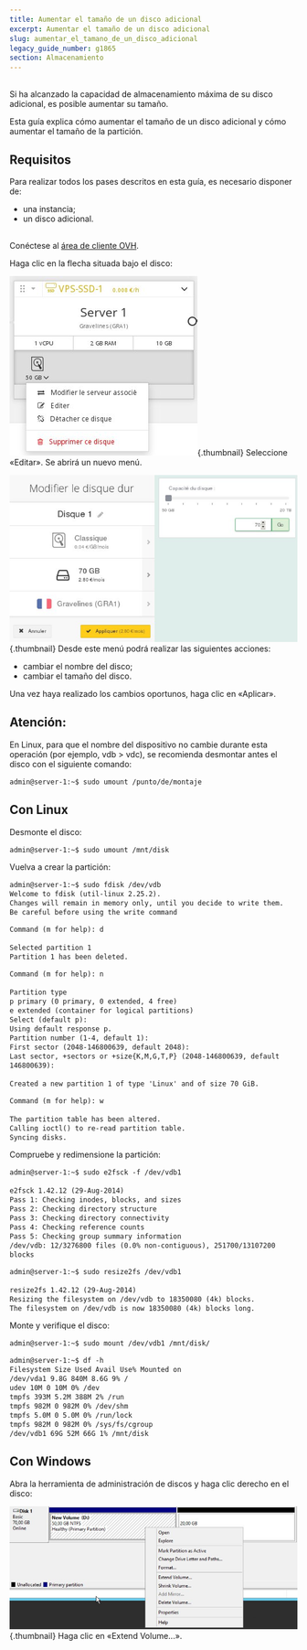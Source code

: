 ```yaml
---
title: Aumentar el tamaño de un disco adicional
excerpt: Aumentar el tamaño de un disco adicional
slug: aumentar_el_tamano_de_un_disco_adicional
legacy_guide_number: g1865
section: Almacenamiento
---
```



## 
Si ha alcanzado la capacidad de almacenamiento máxima de su disco adicional, es posible aumentar su tamaño.

Esta guía explica cómo aumentar el tamaño de un disco adicional y cómo aumentar el tamaño de la partición.


## Requisitos
Para realizar todos los pases descritos en esta guía, es necesario disponer de:

- una instancia;
- un disco adicional.




## 
Conéctese al [área de cliente OVH](https://www.ovh.com/manager/cloud/).

Haga clic en la flecha situada bajo el disco:

![](images/img_2744.jpg){.thumbnail}
Seleccione «Editar». Se abrirá un nuevo menú.

![](images/img_2745.jpg){.thumbnail}
Desde este menú podrá realizar las siguientes acciones:

- cambiar el nombre del disco;
- cambiar el tamaño del disco.


Una vez haya realizado los cambios oportunos, haga clic en «Aplicar».

## Atención:
En Linux, para que el nombre del dispositivo no cambie durante esta operación (por ejemplo, vdb > vdc), se recomienda desmontar antes el disco con el siguiente comando:


```
admin@server-1:~$ sudo umount /punto/de/montaje
```




## Con Linux
Desmonte el disco:


```
admin@server-1:~$ sudo umount /mnt/disk
```


Vuelva a crear la partición:


```
admin@server-1:~$ sudo fdisk /dev/vdb
Welcome to fdisk (util-linux 2.25.2).
Changes will remain in memory only, until you decide to write them.
Be careful before using the write command
```



```
Command (m for help): d

Selected partition 1
Partition 1 has been deleted.
```



```
Command (m for help): n

Partition type
p primary (0 primary, 0 extended, 4 free)
e extended (container for logical partitions)
Select (default p):
Using default response p.
Partition number (1-4, default 1):
First sector (2048-146800639, default 2048):
Last sector, +sectors or +size{K,M,G,T,P} (2048-146800639, default 146800639):

Created a new partition 1 of type 'Linux' and of size 70 GiB.
```



```
Command (m for help): w

The partition table has been altered.
Calling ioctl() to re-read partition table.
Syncing disks.
```


Compruebe y redimensione la partición:


```
admin@server-1:~$ sudo e2fsck -f /dev/vdb1

e2fsck 1.42.12 (29-Aug-2014)
Pass 1: Checking inodes, blocks, and sizes
Pass 2: Checking directory structure
Pass 3: Checking directory connectivity
Pass 4: Checking reference counts
Pass 5: Checking group summary information
/dev/vdb: 12/3276800 files (0.0% non-contiguous), 251700/13107200 blocks
```



```
admin@server-1:~$ sudo resize2fs /dev/vdb1

resize2fs 1.42.12 (29-Aug-2014)
Resizing the filesystem on /dev/vdb to 18350080 (4k) blocks.
The filesystem on /dev/vdb is now 18350080 (4k) blocks long.
```


Monte y verifique el disco:


```
admin@server-1:~$ sudo mount /dev/vdb1 /mnt/disk/
```



```
admin@server-1:~$ df -h
Filesystem Size Used Avail Use% Mounted on
/dev/vda1 9.8G 840M 8.6G 9% /
udev 10M 0 10M 0% /dev
tmpfs 393M 5.2M 388M 2% /run
tmpfs 982M 0 982M 0% /dev/shm
tmpfs 5.0M 0 5.0M 0% /run/lock
tmpfs 982M 0 982M 0% /sys/fs/cgroup
/dev/vdb1 69G 52M 66G 1% /mnt/disk
```




## Con Windows
Abra la herramienta de administración de discos y haga clic derecho en el disco:

![](images/img_2748.jpg){.thumbnail}
Haga clic en «Extend Volume...».
